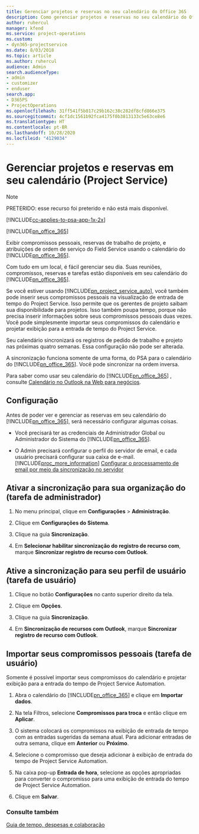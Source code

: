 ```yaml
---
title: Gerenciar projetos e reservas no seu calendário do Office 365
description: Como gerenciar projetos e reservas no seu calendário do Office 365
author: ruhercul
manager: kfend
ms.service: project-operations
ms.custom:
- dyn365-projectservice
ms.date: 8/03/2018
ms.topic: article
ms.author: ruhercul
audience: Admin
search.audienceType:
- admin
- customizer
- enduser
search.app:
- D365PS
- ProjectOperations
ms.openlocfilehash: 31ff541f5b817c29b162c38c282df8cfd866e375
ms.sourcegitcommit: 4cf1dc1561b92fca4175f0b3813133c5e63ce8e6
ms.translationtype: HT
ms.contentlocale: pt-BR
ms.lasthandoff: 10/28/2020
ms.locfileid: "4129034"
---
```

# <a name="manage-projects-and-bookings-in-your-calendar-project-service"></a>Gerenciar projetos e reservas em seu calendário (Project Service)

> [!Note]
> PRETERIDO: esse recurso foi preterido e não está mais disponível.

[!INCLUDE[cc-applies-to-psa-app-1x-2x](../includes/cc-applies-to-psa-app-1x-2x.md)]

[!INCLUDE[pn_office_365](../includes/pn-office-365.md)] 

Exibir compromissos pessoais, reservas de trabalho de projeto, e atribuições de ordem de serviço do Field Service usando o calendário do [!INCLUDE[pn_office_365](../includes/pn-office-365.md)].  
  
 Com tudo em um local, é fácil gerenciar seu dia. Suas reuniões, compromissos, reservas e tarefas estão disponíveis em seu calendário do [!INCLUDE[pn_office_365](../includes/pn-office-365.md)].  
  
 Se você estiver usando [!INCLUDE[pn_project_service_auto](../includes/pn-project-service-auto.md)], você também pode inserir seus compromissos pessoais na visualização de entrada de tempo do Project Service. Isso permite que os gerentes de projeto saibam sua disponibilidade para projetos. Isso também poupa tempo, porque não precisa inserir informações sobre seus compromissos pessoais duas vezes. Você pode simplesmente importar seus compromissos do calendário e projetar exibição para a entrada de tempo do Project Service.  
  
 Seu calendário sincronizará os registros de pedido de trabalho e projeto nas próximas quatro semanas. Essa configuração não pode ser alterada.  
  
 A sincronização funciona somente de uma forma, do PSA para o calendário do [!INCLUDE[pn_office_365](../includes/pn-office-365.md)]. Você pode sincronizar na ordem inversa. 
  
 Para saber como usar seu calendário do [!INCLUDE[pn_office_365](../includes/pn-office-365.md)] , consulte [Calendário no Outlook na Web para negócios](https://support.office.com/article/Calendar-in-Outlook-on-the-web-for-business-5219c457-d1fe-4c2f-9032-1a816b88e936).  
  
## <a name="setup"></a>Configuração  
 Antes de poder ver e gerenciar as reservas em seu calendário do [!INCLUDE[pn_office_365](../includes/pn-office-365.md)], será necessário configurar algumas coisas.  
  
- Você precisará ter as credenciais de Administrador Global ou Administrador do Sistema do [!INCLUDE[pn_office_365](../includes/pn-office-365.md)].  
  
- O Admin precisará configurar o perfil do servidor de email, e cada usuário precisará configurar sua caixa de e-mail. [!INCLUDE[proc_more_information](../includes/proc-more-information.md)] [Configurar o processamento de email por meio da sincronização no servidor](https://docs.microsoft.com/dynamics365/customerengagement/on-premises/admin/set-up-server-side-synchronization-of-email-appointments-contacts-and-tasks)  
  
## <a name="turn-on-synchronization-for-your-organization-admin-task"></a>Ativar a sincronização para sua organização do (tarefa de administrador)  
  
1.  No menu principal, clique em **Configurações** > **Administração**.  
  
2.  Clique em **Configurações do Sistema**.  
  
3.  Clique na guia **Sincronização**.  
  
4.  Em **Selecionar habilitar sincronização do registro de recurso com**, marque **Sincronizar registro de recurso com Outlook**.  
  
## <a name="turn-on-synchronization-for-your-user-profile-user-task"></a>Ative a sincronização para seu perfil de usuário (tarefa de usuário)  
  
1.  Clique no botão **Configurações** no canto superior direito da tela.  
  
2.  Clique em **Opções**.  
  
3.  Clique na guia **Sincronização**.  
  
4.  Em **Sincronização de recursos com Outlook**, marque **Sincronizar registro de recurso com Outlook**.  
  
## <a name="import-your-personal-appointments-user-task"></a>Importar seus compromissos pessoais (tarefa de usuário)  
 Somente é possível importar seus compromissos do calendário e projetar exibição para a entrada do tempo de Project Service Automation.  
  
1. Abra o calendário do [!INCLUDE[pn_office_365](../includes/pn-office-365.md)] e clique em **Importar dados**.  
  
2. Na tela Filtros, selecione **Compromissos para troca** e então clique em **Aplicar**.  
  
3. O sistema colocará os compromissos na exibição de entrada de tempo com as entradas sugeridas da semana atual. Para adicionar entradas de outra semana, clique em **Anterior** ou **Próximo**.  
  
4. Selecione o compromisso que deseja adicionar à exibição de entrada do tempo de Project Service Automation.  
  
5. Na caixa pop-up **Entrada de hora**, selecione as opções apropriadas para converter o compromisso para uma exibição de entrada do tempo de Project Service Automation.  
  
6. Clique em **Salvar**.  
  
### <a name="see-also"></a>Consulte também  
 [Guia de tempo, despesas e colaboração](../psa/time-expense-collaboration-guide.md)
